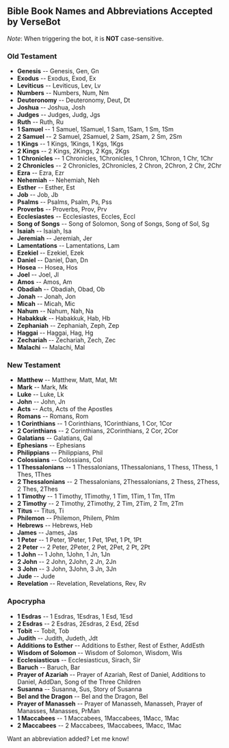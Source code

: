 ## Bible Book Names and Abbreviations Accepted by VerseBot
_Note_: When triggering the bot, it is __NOT__ case-sensitive.

### Old Testament
* __Genesis__ -- Genesis, Gen, Gn
* __Exodus__ -- Exodus, Exod, Ex
* __Leviticus__ -- Leviticus, Lev, Lv
* __Numbers__ -- Numbers, Num, Nm
* __Deuteronomy__ -- Deuteronomy, Deut, Dt
* __Joshua__ -- Joshua, Josh
* __Judges__ -- Judges, Judg, Jgs
* __Ruth__ -- Ruth, Ru
* __1 Samuel__ -- 1 Samuel, 1Samuel, 1 Sam, 1Sam, 1 Sm, 1Sm
* __2 Samuel__ -- 2 Samuel, 2Samuel, 2 Sam, 2Sam, 2 Sm, 2Sm
* __1 Kings__ -- 1 Kings, 1Kings, 1 Kgs, 1Kgs
* __2 Kings__ -- 2 Kings, 2Kings, 2 Kgs, 2Kgs
* __1 Chronicles__ -- 1 Chronicles, 1Chronicles, 1 Chron, 1Chron, 1 Chr, 1Chr
* __2 Chronicles__ -- 2 Chronicles, 2Chronicles, 2 Chron, 2Chron, 2 Chr, 2Chr
* __Ezra__ -- Ezra, Ezr
* __Nehemiah__ -- Nehemiah, Neh
* __Esther__ -- Esther, Est
* __Job__ -- Job, Jb
* __Psalms__ -- Psalms, Psalm, Ps, Pss
* __Proverbs__ -- Proverbs, Prov, Prv
* __Ecclesiastes__ -- Ecclesiastes, Eccles, Eccl
* __Song of Songs__ -- Song of Solomon, Song of Songs, Song of Sol, Sg
* __Isaiah__ -- Isaiah, Isa
* __Jeremiah__ -- Jeremiah, Jer
* __Lamentations__ -- Lamentations, Lam
* __Ezekiel__ -- Ezekiel, Ezek
* __Daniel__ -- Daniel, Dan, Dn
* __Hosea__ -- Hosea, Hos
* __Joel__ -- Joel, Jl
* __Amos__ -- Amos, Am
* __Obadiah__ -- Obadiah, Obad, Ob
* __Jonah__ -- Jonah, Jon
* __Micah__ -- Micah, Mic
* __Nahum__ -- Nahum, Nah, Na
* __Habakkuk__ -- Habakkuk, Hab, Hb
* __Zephaniah__ -- Zephaniah, Zeph, Zep
* __Haggai__ -- Haggai, Hag, Hg
* __Zechariah__ -- Zechariah, Zech, Zec
* __Malachi__ -- Malachi, Mal

### New Testament
* __Matthew__ -- Matthew, Matt, Mat, Mt
* __Mark__ -- Mark, Mk
* __Luke__ -- Luke, Lk
* __John__ -- John, Jn
* __Acts__ -- Acts, Acts of the Apostles
* __Romans__ -- Romans, Rom
* __1 Corinthians__ -- 1 Corinthians, 1Corinthians, 1 Cor, 1Cor
* __2 Corinthians__ -- 2 Corinthians, 2Corinthians, 2 Cor, 2Cor
* __Galatians__ -- Galatians, Gal
* __Ephesians__ -- Ephesians
* __Philippians__ -- Philippians, Phil
* __Colossians__ -- Colossians, Col
* __1 Thessalonians__ -- 1 Thessalonians, 1Thessalonians, 1 Thess, 1Thess, 1 Thes, 1Thes
* __2 Thessalonians__ -- 2 Thessalonians, 2Thessalonians, 2 Thess, 2Thess, 2 Thes, 2Thes
* __1 Timothy__ -- 1 Timothy, 1Timothy, 1 Tim, 1Tim, 1 Tm, 1Tm
* __2 Timothy__ -- 2 Timothy, 2Timothy, 2 Tim, 2Tim, 2 Tm, 2Tm
* __Titus__ -- Titus, Ti
* __Philemon__ -- Philemon, Philem, Phlm
* __Hebrews__ -- Hebrews, Heb
* __James__ -- James, Jas
* __1 Peter__ -- 1 Peter, 1Peter, 1 Pet, 1Pet, 1 Pt, 1Pt
* __2 Peter__ -- 2 Peter, 2Peter, 2 Pet, 2Pet, 2 Pt, 2Pt
* __1 John__ -- 1 John, 1John, 1 Jn, 1Jn
* __2 John__ -- 2 John, 2John, 2 Jn, 2Jn
* __3 John__ -- 3 John, 3John, 3 Jn, 3Jn
* __Jude__ -- Jude
* __Revelation__ -- Revelation, Revelations, Rev, Rv

### Apocrypha
* __1 Esdras__ -- 1 Esdras, 1Esdras, 1 Esd, 1Esd
* __2 Esdras__ -- 2 Esdras, 2Esdras, 2 Esd, 2Esd
* __Tobit__ -- Tobit, Tob
* __Judith__ -- Judith, Judeth, Jdt
* __Additions to Esther__ -- Additions to Esther, Rest of Esther, AddEsth
* __Wisdom of Solomon__ -- Wisdom of Solomon, Wisdom, Wis
* __Ecclesiasticus__ -- Ecclesiasticus, Sirach, Sir
* __Baruch__ -- Baruch, Bar
* __Prayer of Azariah__ -- Prayer of Azariah, Rest of Daniel, Additions to Daniel, AddDan, Song of the Three Children
* __Susanna__ -- Susanna, Sus, Story of Susanna
* __Bel and the Dragon__ -- Bel and the Dragon, Bel
* __Prayer of Manasseh__ -- Prayer of Manasseh, Manasseh, Prayer of Manasses, Manasses, PrMan
* __1 Maccabees__ -- 1 Maccabees, 1Maccabees, 1Macc, 1Mac
* __2 Maccabees__ -- 2 Maccabees, 1Maccabees, 1Macc, 1Mac

Want an abbreviation added? Let me know!
